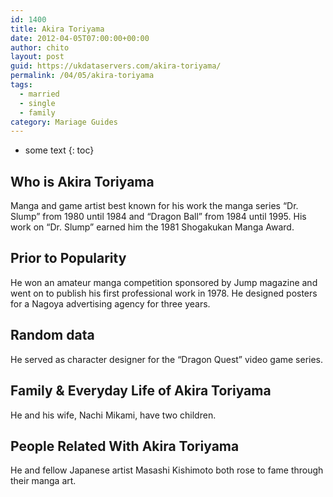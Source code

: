 ```yaml
---
id: 1400
title: Akira Toriyama
date: 2012-04-05T07:00:00+00:00
author: chito
layout: post
guid: https://ukdataservers.com/akira-toriyama/
permalink: /04/05/akira-toriyama  
tags:
  - married
  - single
  - family
category: Mariage Guides
---
```


* some text
{: toc}


## Who is  Akira Toriyama
                  
                  
                  
Manga and game artist best known for his work the manga series &#8220;Dr. Slump&#8221; from 1980 until 1984 and &#8220;Dragon Ball&#8221; from 1984 until 1995. His work on &#8220;Dr. Slump&#8221; earned him the 1981 Shogakukan Manga Award.
                  
                
                
                
## Prior to Popularity 
                  
                  
                  
He won an amateur manga competition sponsored by Jump magazine and went on to publish his first professional work in 1978. He designed posters for a Nagoya advertising agency for three years.
                  
                
                
                
## Random data 
                  
                  
                  
He served as character designer for the &#8220;Dragon Quest&#8221; video game series.
                  
                
                
                
## Family & Everyday Life of Akira Toriyama
                  
                  
                  
He and his wife, Nachi Mikami, have two children.
                  
                
                
                
## People Related With  Akira Toriyama
                  
                  
                  
He and fellow Japanese artist Masashi Kishimoto both rose to fame through their manga art.
                  
                
              
            
          
          
          
    
    
  
